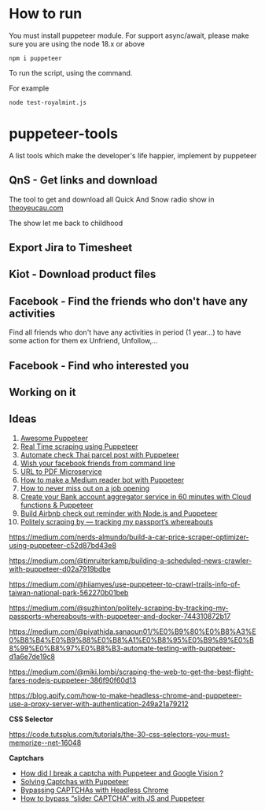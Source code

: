 # How to run
You must install puppeteer module. For support async/await, please make sure you are using the node 18.x or above
```
npm i puppeteer
```
To run the script, using the command.

For example

```
node test-royalmint.js
```

# puppeteer-tools
A list tools which make the developer's life happier, implement by puppeteer

## QnS - Get links and download

The tool to get and download all Quick And Snow radio show in [theoyeucau.com](https://www.theoyeucau.com/)

The show let me back to childhood

## Export Jira to Timesheet

## Kiot - Download product files

## Facebook - Find the friends who don't have any activities

Find all friends who don't have any activities in period (1 year...) to have some action for them ex Unfriend, Unfollow,...

## Facebook - Find who interested you


## Working on it

## Ideas

1. [Awesome Puppeteer](https://github.com/danghung1202/awesome-puppeteer)
2. [Real Time scraping using Puppeteer](https://medium.com/stink-studios/real-time-scraping-using-puppeteer-40495b5fc270)
3. [Automate check Thai parcel post with Puppeteer](https://medium.com/@gaingain/automate-%E0%B9%80%E0%B8%8A%E0%B9%87%E0%B8%84%E0%B8%9E%E0%B8%B1%E0%B8%AA%E0%B8%94%E0%B8%B8%E0%B9%84%E0%B8%9B%E0%B8%A3%E0%B8%A9%E0%B8%93%E0%B8%B5%E0%B8%A2%E0%B9%8C%E0%B9%84%E0%B8%97%E0%B8%A2%E0%B8%94%E0%B9%89%E0%B8%A7%E0%B8%A2-puppeteer-5d6a33d187be)
4. [Wish your facebook friends from command line](https://github.com/igniteram/facebook-birthday-cli)
5. [URL to PDF Microservice](https://github.com/alvarcarto/url-to-pdf-api)
6. [How to make a Medium reader bot with Puppeteer](https://codeburst.io/how-to-make-a-medium-reader-bot-with-puppeteer-4d8b5a76fed0)
7. [How to never miss out on a job opening](https://medium.com/@anthonyjdella/how-to-never-miss-out-on-a-job-opening-node-js-with-puppeteer-d46f23139802)
8. [Create your Bank account aggregator service in 60 minutes with Cloud functions & Puppeteer](https://medium.com/@romulocintra/create-your-bank-account-aggregator-service-in-60-minutes-with-cloud-functions-puppeteer-f9d27ed68c8)
9. [Build Airbnb check out reminder with Node.js and Puppeteer](https://medium.com/@leejh3224/build-airbnb-check-out-reminder-with-node-js-and-puppeteer-ab0791473347)
10. [Politely scraping by — tracking my passport’s whereabouts](https://medium.com/@suzhinton/politely-scraping-by-tracking-my-passports-whereabouts-with-puppeteer-and-docker-744310872b17) 



https://medium.com/nerds-almundo/build-a-car-price-scraper-optimizer-using-puppeteer-c52d87bd43e8

https://medium.com/@timruiterkamp/building-a-scheduled-news-crawler-with-puppeteer-d02a7919bdbe

https://medium.com/@hiiamyes/use-puppeteer-to-crawl-trails-info-of-taiwan-national-park-562270b01beb

https://medium.com/@suzhinton/politely-scraping-by-tracking-my-passports-whereabouts-with-puppeteer-and-docker-744310872b17

https://medium.com/@piyathida.sanaoun01/%E0%B9%80%E0%B8%A3%E0%B8%B4%E0%B9%88%E0%B8%A1%E0%B8%95%E0%B9%89%E0%B8%99%E0%B8%97%E0%B8%B3-automate-testing-with-puppeteer-d1a6e7de19c8

https://medium.com/@miki.lombi/scraping-the-web-to-get-the-best-flight-fares-nodejs-puppeteer-386f90f60d13

https://blog.apify.com/how-to-make-headless-chrome-and-puppeteer-use-a-proxy-server-with-authentication-249a21a79212

**CSS Selector**

https://code.tutsplus.com/tutorials/the-30-css-selectors-you-must-memorize--net-16048


**Captchars**

* [How did I break a captcha with Puppeteer and Google Vision ?](https://medium.com/@thibeaultchenu/how-did-i-break-a-captcha-with-puppeteer-and-google-vision-ccde4dde597c)
* [Solving Captchas with Puppeteer](https://medium.com/@ofarukcaki/solving-captchas-with-puppeteer-8ce2521feb3b)
* [Bypassing CAPTCHAs with Headless Chrome](https://medium.com/@jsoverson/bypassing-captchas-with-headless-chrome-93f294518337)
* [How to bypass “slider CAPTCHA” with JS and Puppeteer](https://medium.com/@filipvitas/how-to-bypass-slider-captcha-with-js-and-puppeteer-cd5e28105e3c)



